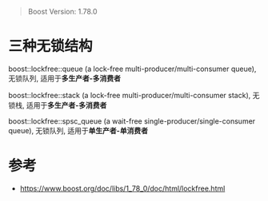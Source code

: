 > Boost Version: 1.78.0


# 三种无锁结构

boost::lockfree::queue (a lock-free multi-producer/multi-consumer queue), 无锁队列, 适用于**多生产者-多消费者**

boost::lockfree::stack (a lock-free multi-producer/multi-consumer stack), 无锁栈, 适用于**多生产者-多消费者**

boost::lockfree::spsc_queue (a wait-free single-producer/single-consumer queue), 无锁队列, 适用于**单生产者-单消费者**




# 参考

* https://www.boost.org/doc/libs/1_78_0/doc/html/lockfree.html
